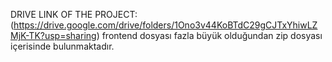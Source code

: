 DRIVE LINK OF THE PROJECT: (https://drive.google.com/drive/folders/1Ono3v44KoBTdC29gCJTxYhiwLZMjK-TK?usp=sharing)
frontend dosyası fazla büyük olduğundan zip dosyası içerisinde bulunmaktadır. 
